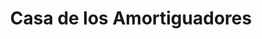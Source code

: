 ---
title: "Casa de los Amortiguadores"
url: /piedra-parada/casa-de-los-amortiguadores/
shop: Autowerkstatt
---
